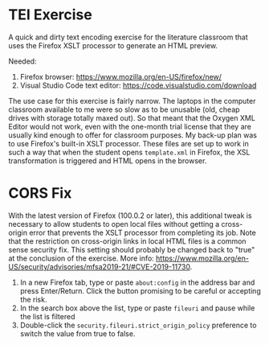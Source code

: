 # TEI Exercise

A quick and dirty text encoding exercise for the literature classroom that uses the Firefox XSLT processor to generate an HTML preview.

Needed: 

1. Firefox browser: <https://www.mozilla.org/en-US/firefox/new/>
2. Visual Studio Code text editor: <https://code.visualstudio.com/download>

The use case for this exercise is fairly narrow. The laptops in the computer classroom available to me were so slow as to be unusable (old, cheap drives with storage totally maxed out). So that meant that the Oxygen XML Editor would not work, even with the one-month trial license that they are usually kind enough to offer for classroom purposes. My back-up plan was to use Firefox's built-in XSLT processor. These files are set up to work in such a way that when the student opens `template.xml` in Firefox, the XSL transformation is triggered and HTML opens in the browser. 

# CORS Fix

With the latest version of Firefox (100.0.2 or later), this additional tweak is necessary to allow students to open local files without getting a cross-origin error that prevents the XSLT processor from completing its job. Note that the restriction on cross-origin links in local HTML files is a common sense security fix. This setting should probably be changed back to "true" at the conclusion of the exercise. More info: <https://www.mozilla.org/en-US/security/advisories/mfsa2019-21/#CVE-2019-11730>.

1. In a new Firefox tab, type or paste `about:config` in the address bar and press Enter/Return. Click the button promising to be careful or accepting the risk.
2. In the search box above the list, type or paste `fileuri` and pause while the list is filtered
3. Double-click the `security.fileuri.strict_origin_policy` preference to switch the value from true to false. 
